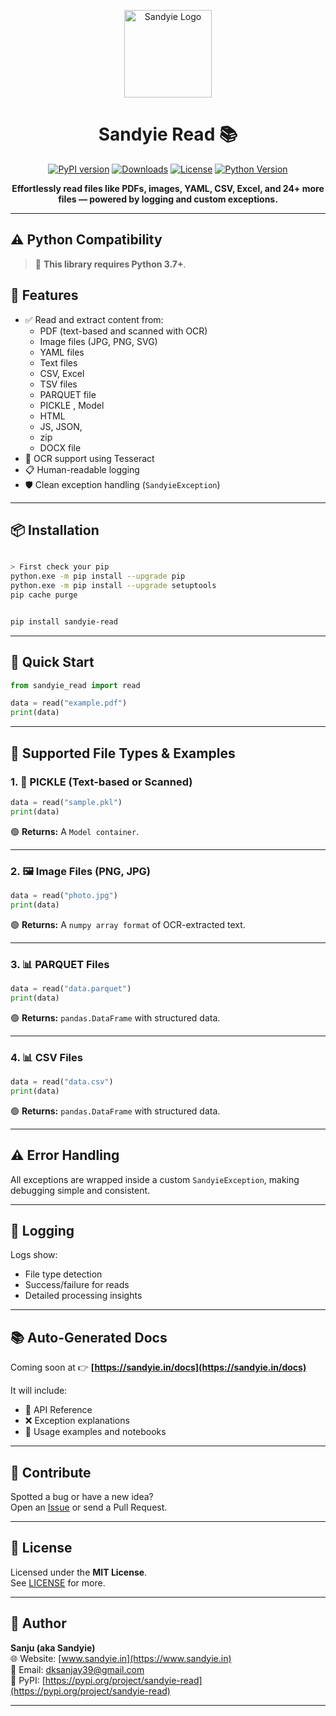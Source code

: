 <p align="center">
  <img src="https://sandyie.in/images/Logo.svg" width="140" alt="Sandyie Logo">
</p>

<h1 align="center">Sandyie Read 📚</h1>

<p align="center">
  <a href="https://pypi.org/project/sandyie-read/"><img src="https://img.shields.io/pypi/v/sandyie_read?color=blue" alt="PyPI version"></a>
  <a href="https://pypi.org/project/sandyie-read/"><img src="https://img.shields.io/pypi/dm/sandyie_read" alt="Downloads"></a>
  <a href="LICENSE"><img src="https://img.shields.io/github/license/sandyie/sandyie-read" alt="License"></a>
  <a href="https://www.python.org/downloads/"><img src="https://img.shields.io/badge/Python-3.7%2B-blue.svg" alt="Python Version"></a>
</p>

<p align="center"><strong>Effortlessly read files like PDFs, images, YAML, CSV, Excel, and 24+ more files — powered by logging and custom exceptions.</strong></p>

---

## ⚠️ Python Compatibility

> 🐍 **This library requires Python 3.7+**.  


## 🔧 Features

- ✅ Read and extract content from:
  - PDF (text-based and scanned with OCR)
  - Image files (JPG, PNG, SVG)
  - YAML files
  - Text files
  - CSV, Excel
  - TSV files
  - PARQUET file
  - PICKLE , Model
  - HTML 
  - JS, JSON, 
  - zip
  - DOCX file
- 🧠 OCR support using Tesseract
- 📋 Human-readable logging
- 🛡️ Clean exception handling (`SandyieException`)

---

## 📦 Installation

```bash

> First check your pip 
python.exe -m pip install --upgrade pip
python.exe -m pip install --upgrade setuptools
pip cache purge


pip install sandyie-read
```

---

## 🚀 Quick Start

```python
from sandyie_read import read

data = read("example.pdf")
print(data)
```

---

## 📁 Supported File Types & Examples

### 1. 📄 PICKLE (Text-based or Scanned)

```python
data = read("sample.pkl")
print(data)
```

🟢 **Returns:** A `Model container`.

---

### 2. 🖼️ Image Files (PNG, JPG)

```python
data = read("photo.jpg")
print(data)
```

🟢 **Returns:** A `numpy array format` of OCR-extracted text.

---
### 3. 📊 PARQUET Files

```python
data = read("data.parquet")
print(data)
```

🟢 **Returns:** `pandas.DataFrame` with structured data.

---


### 4. 📊 CSV Files

```python
data = read("data.csv")
print(data)
```

🟢 **Returns:** `pandas.DataFrame` with structured data.

---

## ⚠️ Error Handling

All exceptions are wrapped inside a custom `SandyieException`, making debugging simple and consistent.

---

## 🧪 Logging

Logs show:

- File type detection
- Success/failure for reads
- Detailed processing insights

---

## 📚 Auto-Generated Docs

Coming soon at 👉 **[https://sandyie.in/docs](https://sandyie.in/docs)**

It will include:

- 📘 API Reference
- ❌ Exception explanations
- 📓 Usage examples and notebooks

---

## 🤝 Contribute

Spotted a bug or have a new idea?  
Open an [Issue](https://github.com/sandyie/sandyie-read/issues) or send a Pull Request.

---

## 📄 License

Licensed under the **MIT License**.  
See [LICENSE](LICENSE) for more.

---

## 👤 Author

**Sanju (aka Sandyie)**  
🌐 Website: [www.sandyie.in](https://www.sandyie.in)  
📧 Email: [dksanjay39@gmail.com](mailto:dksanjay39@gmail.com)  
🐍 PyPI: [https://pypi.org/project/sandyie-read](https://pypi.org/project/sandyie-read)

---


